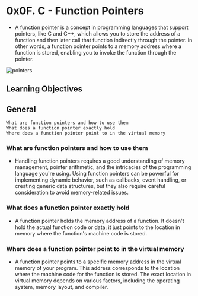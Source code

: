 # 0x0F. C - Function Pointers
- A function pointer is a concept in programming languages that support pointers, like C and C++, which allows you to store the address of a function and then later call that function indirectly through the pointer. In other words, a function pointer points to a memory address where a function is stored, enabling you to invoke the function through the pointer.

![pointers](https://github.com/obithelight/alx-low_level_programming/assets/91734251/d08c0b3b-b350-438d-b2c2-45af8d8ce905)

## Learning Objectives

## General
	What are function pointers and how to use them
	What does a function pointer exactly hold
	Where does a function pointer point to in the virtual memory

### What are function pointers and how to use them
- Handling function pointers requires a good understanding of memory management, pointer arithmetic, and the intricacies of the programming language you're using. Using function pointers can be powerful for implementing dynamic behavior, such as callbacks, event handling, or creating generic data structures, but they also require careful consideration to avoid memory-related issues.

### What does a function pointer exactly hold
- A function pointer holds the memory address of a function. It doesn't hold the actual function code or data; it just points to the location in memory where the function's machine code is stored.

### Where does a function pointer point to in the virtual memory
- A function pointer points to a specific memory address in the virtual memory of your program. This address corresponds to the location where the machine code for the function is stored. The exact location in virtual memory depends on various factors, including the operating system, memory layout, and compiler.
